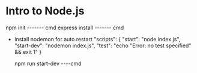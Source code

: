 # Intro to Node.js

npm init ------- cmd
express install ------- cmd

- install nodemon for auto restart
  "scripts": {
  "start": "node index.js",
  "start-dev": "nodemon index.js",
  "test": "echo \"Error: no test specified\" && exit 1"
  }

  npm run start-dev ----cmd
